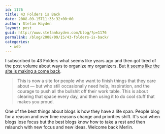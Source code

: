 ```yaml
---
id: 1176
title: 43 Folders is Back
date: 2008-09-15T11:33:32+00:00
author: Stefan Hayden
layout: post
guid: http://www.stefanhayden.com/blog/?p=1176
permalink: /blog/2008/09/15/43-folders-is-back/
categories:
  - web
---
```

I subscribed to 43 Folders what seems like years ago and then got tired of the post volume about ways to organize my organizers. But <a href="http://feedproxy.google.com/~r/43Folders/~3/plVpAsPPcZ8/time-attention-creative-work">it seems like the site is making a come back</a>. 

<blockquote>This is now a site for people who want to finish things that they care about — but who still occasionally need help, inspiration, and the courage to push all the bullshit off their work table. This is about clearing that space every day, and then using it to do cool stuff that makes you proud.</blockquote>

One of the best things about blogs is how they have a life span. People blog for a reason and over time reasons change and priorities shift. It's sad when blogs lose focus but the best blogs know how to take a rest and then relaunch with new focus and new ideas. Welcome back Merlin.
